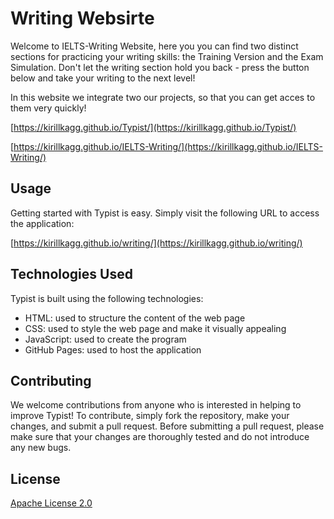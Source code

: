 # Writing Websirte

Welcome to IELTS-Writing Website, here you you can find two distinct sections for practicing your writing skills: the Training Version and the Exam Simulation. Don't let the writing section hold you back - press the button below and take your writing to the next level!

In this website we integrate two our projects, so that you can get acces to them very quickly!

[https://kirillkagg.github.io/Typist/](https://kirillkagg.github.io/Typist/)

[https://kirillkagg.github.io/IELTS-Writing/](https://kirillkagg.github.io/IELTS-Writing/)

## Usage

Getting started with Typist is easy. Simply visit the following URL to access the application: 

[https://kirillkagg.github.io/writing/](https://kirillkagg.github.io/writing/)

## Technologies Used

Typist is built using the following technologies:

* HTML: used to structure the content of the web page
* CSS: used to style the web page and make it visually appealing
* JavaScript: used to create the program
* GitHub Pages: used to host the application

## Contributing

We welcome contributions from anyone who is interested in helping to improve Typist! To contribute, simply fork the repository, make your changes, and submit a pull request. Before submitting a pull request, please make sure that your changes are thoroughly tested and do not introduce any new bugs.

## License

[Apache License 2.0](https://choosealicense.com/licenses/apache-2.0/)
